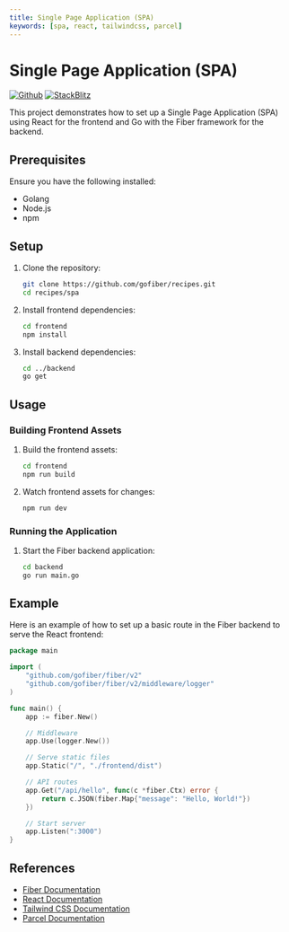 ```yaml
---
title: Single Page Application (SPA)
keywords: [spa, react, tailwindcss, parcel]
---
```


# Single Page Application (SPA)

[![Github](https://img.shields.io/static/v1?label=&message=Github&color=2ea44f&style=for-the-badge&logo=github)](https://github.com/gofiber/recipes/tree/master/spa) [![StackBlitz](https://img.shields.io/static/v1?label=&message=StackBlitz&color=2ea44f&style=for-the-badge&logo=StackBlitz)](https://stackblitz.com/github/gofiber/recipes/tree/master/spa)

This project demonstrates how to set up a Single Page Application (SPA) using React for the frontend and Go with the Fiber framework for the backend.

## Prerequisites

Ensure you have the following installed:

- Golang
- Node.js
- npm

## Setup

1. Clone the repository:

    ```sh
    git clone https://github.com/gofiber/recipes.git
    cd recipes/spa
    ```

2. Install frontend dependencies:

    ```sh
    cd frontend
    npm install
    ```

3. Install backend dependencies:

    ```sh
    cd ../backend
    go get
    ```

## Usage

### Building Frontend Assets

1. Build the frontend assets:

    ```sh
    cd frontend
    npm run build
    ```

2. Watch frontend assets for changes:

    ```sh
    npm run dev
    ```

### Running the Application

1. Start the Fiber backend application:

    ```sh
    cd backend
    go run main.go
    ```

## Example

Here is an example of how to set up a basic route in the Fiber backend to serve the React frontend:

```go
package main

import (
    "github.com/gofiber/fiber/v2"
    "github.com/gofiber/fiber/v2/middleware/logger"
)

func main() {
    app := fiber.New()

    // Middleware
    app.Use(logger.New())

    // Serve static files
    app.Static("/", "./frontend/dist")

    // API routes
    app.Get("/api/hello", func(c *fiber.Ctx) error {
        return c.JSON(fiber.Map{"message": "Hello, World!"})
    })

    // Start server
    app.Listen(":3000")
}
```

## References

- [Fiber Documentation](https://docs.gofiber.io)
- [React Documentation](https://reactjs.org/docs/getting-started.html)
- [Tailwind CSS Documentation](https://tailwindcss.com/docs)
- [Parcel Documentation](https://parceljs.org/docs)
